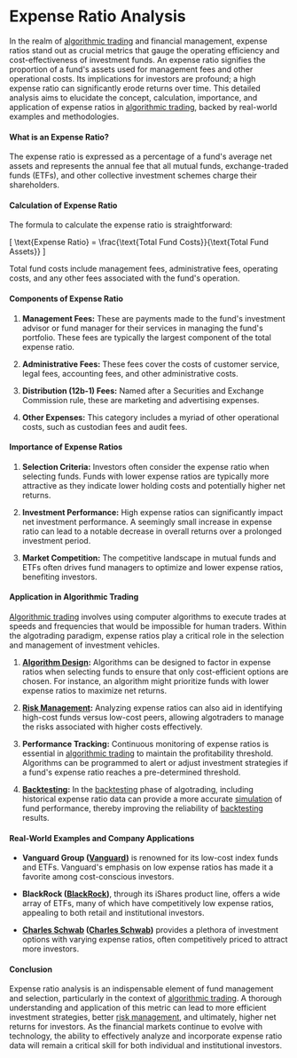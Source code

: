 # Expense Ratio Analysis

In the realm of [algorithmic trading](../a/algorithmic_trading.md) and financial management, expense ratios stand out as crucial metrics that gauge the operating efficiency and cost-effectiveness of investment funds. An expense ratio signifies the proportion of a fund's assets used for management fees and other operational costs. Its implications for investors are profound; a high expense ratio can significantly erode returns over time. This detailed analysis aims to elucidate the concept, calculation, importance, and application of expense ratios in [algorithmic trading](../a/algorithmic_trading.md), backed by real-world examples and methodologies.

#### What is an Expense Ratio?

The expense ratio is expressed as a percentage of a fund's average net assets and represents the annual fee that all mutual funds, exchange-traded funds (ETFs), and other collective investment schemes charge their shareholders.

#### Calculation of Expense Ratio

The formula to calculate the expense ratio is straightforward:

\[ \text{Expense Ratio} = \frac{\text{Total Fund Costs}}{\text{Total Fund Assets}} \]

Total fund costs include management fees, administrative fees, operating costs, and any other fees associated with the fund's operation. 

#### Components of Expense Ratio

1. **Management Fees:** These are payments made to the fund's investment advisor or fund manager for their services in managing the fund's portfolio. These fees are typically the largest component of the total expense ratio.

2. **Administrative Fees:** These fees cover the costs of customer service, legal fees, accounting fees, and other administrative costs.

3. **Distribution (12b-1) Fees:** Named after a Securities and Exchange Commission rule, these are marketing and advertising expenses.

4. **Other Expenses:** This category includes a myriad of other operational costs, such as custodian fees and audit fees.

#### Importance of Expense Ratios

1. **Selection Criteria:** Investors often consider the expense ratio when selecting funds. Funds with lower expense ratios are typically more attractive as they indicate lower holding costs and potentially higher net returns.

2. **Investment Performance:** High expense ratios can significantly impact net investment performance. A seemingly small increase in expense ratio can lead to a notable decrease in overall returns over a prolonged investment period.

3. **Market Competition:** The competitive landscape in mutual funds and ETFs often drives fund managers to optimize and lower expense ratios, benefiting investors.

#### Application in Algorithmic Trading

[Algorithmic trading](../a/algorithmic_trading.md) involves using computer algorithms to execute trades at speeds and frequencies that would be impossible for human traders. Within the algotrading paradigm, expense ratios play a critical role in the selection and management of investment vehicles.

1. **[Algorithm Design](../a/algorithm_design.md):** Algorithms can be designed to factor in expense ratios when selecting funds to ensure that only cost-efficient options are chosen. For instance, an algorithm might prioritize funds with lower expense ratios to maximize net returns.

2. **[Risk Management](../r/risk_management.md):** Analyzing expense ratios can also aid in identifying high-cost funds versus low-cost peers, allowing algotraders to manage the risks associated with higher costs effectively.

3. **Performance Tracking:** Continuous monitoring of expense ratios is essential in [algorithmic trading](../a/algorithmic_trading.md) to maintain the profitability threshold. Algorithms can be programmed to alert or adjust investment strategies if a fund's expense ratio reaches a pre-determined threshold.

4. **[Backtesting](../b/backtesting.md):** In the [backtesting](../b/backtesting.md) phase of algotrading, including historical expense ratio data can provide a more accurate [simulation](../s/simulation_in_trading.md) of fund performance, thereby improving the reliability of [backtesting](../b/backtesting.md) results.

#### Real-World Examples and Company Applications

- **Vanguard Group ([Vanguard](https://investor.vanguard.com))** is renowned for its low-cost index funds and ETFs. Vanguard's emphasis on low expense ratios has made it a favorite among cost-conscious investors.

- **BlackRock ([BlackRock](https://www.blackrock.com))**, through its iShares product line, offers a wide array of ETFs, many of which have competitively low expense ratios, appealing to both retail and institutional investors.

- **[Charles Schwab](../c/charles_schwab.md) ([Charles Schwab](https://www.schwab.com))** provides a plethora of investment options with varying expense ratios, often competitively priced to attract more investors.

#### Conclusion

Expense ratio analysis is an indispensable element of fund management and selection, particularly in the context of [algorithmic trading](../a/algorithmic_trading.md). A thorough understanding and application of this metric can lead to more efficient investment strategies, better [risk management](../r/risk_management.md), and ultimately, higher net returns for investors. As the financial markets continue to evolve with technology, the ability to effectively analyze and incorporate expense ratio data will remain a critical skill for both individual and institutional investors.
